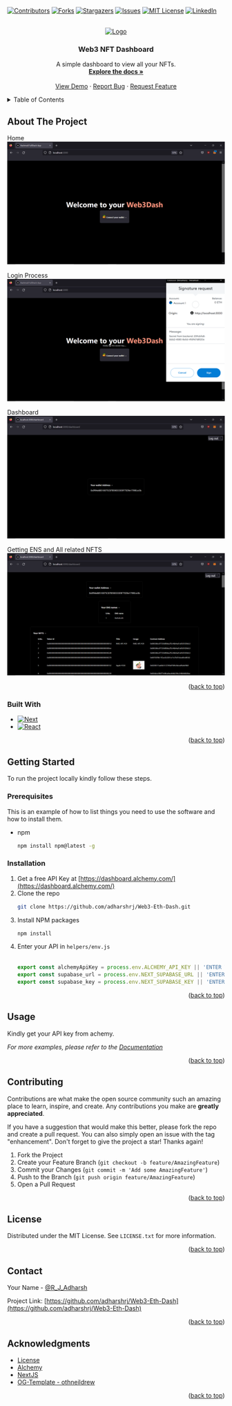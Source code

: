 <a name="readme-top"></a>

[![Contributors][contributors-shield]][contributors-url]
[![Forks][forks-shield]][forks-url]
[![Stargazers][stars-shield]][stars-url]
[![Issues][issues-shield]][issues-url]
[![MIT License][license-shield]][license-url]
[![LinkedIn][linkedin-shield]][linkedin-url]


<!-- PROJECT LOGO -->
<br />
<div align="center">
  <a href="https://github.com/adharshrj/Web3-Eth-Dash">
    <img src="https://1000logos.net/wp-content/uploads/2018/04/Ethereum-Logo.png" alt="Logo" width="80" height="80">
  </a>

<h3 align="center">Web3 NFT Dashboard</h3>

  <p align="center">
    A simple dashboard to view all your NFTs.
    <br />
    <a href="https://github.com/adharshrj/Web3-Eth-Dash"><strong>Explore the docs »</strong></a>
    <br />
    <br />
    <a href="https://github.com/adharshrj/Web3-Eth-Dash">View Demo</a>
    ·
    <a href="https://github.com/adharshrj/Web3-Eth-Dash/issues">Report Bug</a>
    ·
    <a href="https://github.com/adharshrj/Web3-Eth-Dash/issues">Request Feature</a>
  </p>
</div>



<!-- TABLE OF CONTENTS -->
<details>
  <summary>Table of Contents</summary>
  <ol>
    <li>
      <a href="#about-the-project">About The Project</a>
      <ul>
        <li><a href="#built-with">Built With</a></li>
      </ul>
    </li>
    <li>
      <a href="#getting-started">Getting Started</a>
      <ul>
        <li><a href="#prerequisites">Prerequisites</a></li>
        <li><a href="#installation">Installation</a></li>
      </ul>
    </li>
    <li><a href="#usage">Usage</a></li>
    <li><a href="#roadmap">Roadmap</a></li>
    <li><a href="#contributing">Contributing</a></li>
    <li><a href="#license">License</a></li>
    <li><a href="#contact">Contact</a></li>
    <li><a href="#acknowledgments">Acknowledgments</a></li>
  </ol>
</details>



<!-- ABOUT THE PROJECT -->
## About The Project

Home
[![Home][product-screenshot1]](https://github.com/adharshrj/Web3-Eth-Dash)

Login Process
[![Login][product-screenshot2]](https://github.com/adharshrj/Web3-Eth-Dash)

Dashboard
[![Dashboard][product-screenshot3]](https://github.com/adharshrj/Web3-Eth-Dash)

Getting ENS and All related NFTS
[![Getting ENS and All related NFTS][product-screenshot4]](https://github.com/adharshrj/Web3-Eth-Dash)



<p align="right">(<a href="#readme-top">back to top</a>)</p>



### Built With

* [![Next][Next.js]][Next-url]
* [![React][React.js]][React-url]

<p align="right">(<a href="#readme-top">back to top</a>)</p>



<!-- GETTING STARTED -->
## Getting Started

To run the project locally kindly follow these steps.

### Prerequisites

This is an example of how to list things you need to use the software and how to install them.
* npm
  ```sh
  npm install npm@latest -g
  ```

### Installation

1. Get a free API Key at [https://dashboard.alchemy.com/](https://dashboard.alchemy.com/)
2. Clone the repo
   ```sh
   git clone https://github.com/adharshrj/Web3-Eth-Dash.git
   ```
3. Install NPM packages
   ```sh
   npm install
   ```
4. Enter your API in `helpers/env.js`
   ```js
  
   export const alchemyApiKey = process.env.ALCHEMY_API_KEY || 'ENTER YOUR API';
   export const supabase_url = process.env.NEXT_SUPABASE_URL || 'ENTER SUPABASE URL';
   export const supabase_key = process.env.NEXT_SUPABASE_KEY || 'ENTER SUPABASE KEY';
   ```

<p align="right">(<a href="#readme-top">back to top</a>)</p>



<!-- USAGE EXAMPLES -->
## Usage

Kindly get your API key from achemy.

_For more examples, please refer to the [Documentation](https://dashboard.alchemy.com/)_

<p align="right">(<a href="#readme-top">back to top</a>)</p>



<!-- CONTRIBUTING -->
## Contributing

Contributions are what make the open source community such an amazing place to learn, inspire, and create. Any contributions you make are **greatly appreciated**.

If you have a suggestion that would make this better, please fork the repo and create a pull request. You can also simply open an issue with the tag "enhancement".
Don't forget to give the project a star! Thanks again!

1. Fork the Project
2. Create your Feature Branch (`git checkout -b feature/AmazingFeature`)
3. Commit your Changes (`git commit -m 'Add some AmazingFeature'`)
4. Push to the Branch (`git push origin feature/AmazingFeature`)
5. Open a Pull Request

<p align="right">(<a href="#readme-top">back to top</a>)</p>



<!-- LICENSE -->
## License

Distributed under the MIT License. See `LICENSE.txt` for more information.

<p align="right">(<a href="#readme-top">back to top</a>)</p>



<!-- CONTACT -->
## Contact

Your Name - [@R_J_Adharsh](https://twitter.com/@R_J_Adharsh)

Project Link: [https://github.com/adharshrj/Web3-Eth-Dash](https://github.com/adharshrj/Web3-Eth-Dash)

<p align="right">(<a href="#readme-top">back to top</a>)</p>



<!-- ACKNOWLEDGMENTS -->
## Acknowledgments

* [License](https://choosealicense.com/licenses/mit/)
* [Alchemy](https://dashboard.alchemy.com/)
* [NextJS](https://nextjs.org/)
* [OG-Template - othneildrew](https://github.com/othneildrew/Best-README-Template)

<p align="right">(<a href="#readme-top">back to top</a>)</p>



<!-- MARKDOWN LINKS & IMAGES -->
<!-- https://www.markdownguide.org/basic-syntax/#reference-style-links -->
[contributors-shield]: https://img.shields.io/github/contributors/github_username/repo_name.svg?style=for-the-badge
[contributors-url]: https://github.com/adharshrj/Web3-Eth-Dash/graphs/contributors
[forks-shield]: https://img.shields.io/github/forks/github_username/repo_name.svg?style=for-the-badge
[forks-url]: https://github.com/adharshrj/Web3-Eth-Dash/network/members
[stars-shield]: https://img.shields.io/github/stars/github_username/repo_name.svg?style=for-the-badge
[stars-url]: https://github.com/adharshrj/Web3-Eth-Dash/stargazers
[issues-shield]: https://img.shields.io/github/issues/github_username/repo_name.svg?style=for-the-badge
[issues-url]: https://github.com/adharshrj/Web3-Eth-Dash/issues
[license-shield]: https://img.shields.io/github/license/github_username/repo_name.svg?style=for-the-badge
[license-url]: https://github.com/adharshrj/Web3-Eth-Dash/blob/master/LICENSE.txt
[linkedin-shield]: https://img.shields.io/badge/-LinkedIn-black.svg?style=for-the-badge&logo=linkedin&colorB=555
[linkedin-url]: https://www.linkedin.com/in/adharsh-rj/
[product-screenshot1]: images/home.png
[product-screenshot2]: images/login.png
[product-screenshot3]: images/dashboard.png
[product-screenshot4]: images/getnfts.png
[Next.js]: https://img.shields.io/badge/next.js-000000?style=for-the-badge&logo=nextdotjs&logoColor=white
[Next-url]: https://nextjs.org/
[React.js]: https://img.shields.io/badge/React-20232A?style=for-the-badge&logo=react&logoColor=61DAFB
[React-url]: https://reactjs.org/

